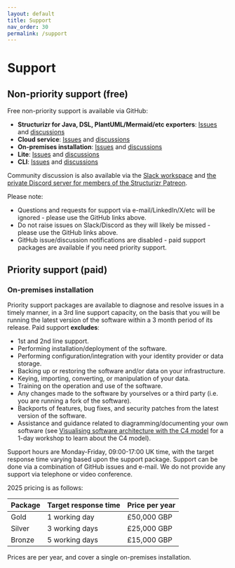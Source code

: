 ```yaml
---
layout: default
title: Support 
nav_order: 30
permalink: /support
---
```


# Support

## Non-priority support (free)

Free non-priority support is available via GitHub:

- __Structurizr for Java, DSL, PlantUML/Mermaid/etc exporters__: [Issues](https://github.com/structurizr/java/issues) and [discussions](https://github.com/structurizr/java/discussions)
- __Cloud service__: [Issues](https://github.com/structurizr/cloud/issues) and [discussions](https://github.com/structurizr/cloud/discussions)
- __On-premises installation__: [Issues](https://github.com/structurizr/onpremises/issues) and [discussions](https://github.com/structurizr/onpremises/discussions)
- __Lite__: [Issues](https://github.com/structurizr/lite/issues) and [discussions](https://github.com/structurizr/lite/discussions)
- __CLI__: [Issues](https://github.com/structurizr/cli/issues) and [discussions](https://github.com/structurizr/cli/discussions)

Community discussion is also available via the [Slack workspace](https://join.slack.com/t/structurizr/shared_invite/enQtMzkyMjY1NzMwNTkzLTcyOGI1MTZmNDQwMDQ5YmZlMThiYmU1ZTM2ZWZiMzYwMjVhNmM0OWIwNjFlZTM1YmY3YzU0ZDY2MTA1YTk5Mjg)
and [the private Discord server for members of the Structurizr Patreon](https://patreon.com/structurizr).

Please note:

- Questions and requests for support via e-mail/LinkedIn/X/etc will be ignored - please use the GitHub links above.
- Do not raise issues on Slack/Discord as they will likely be missed - please use the GitHub links above.
- GitHub issue/discussion notifications are disabled - paid support packages are available if you need priority support.

## Priority support (paid)

### On-premises installation

Priority support packages are available to diagnose and resolve issues in a timely manner,
in a 3rd line support capacity, on the basis that you will be running the latest version of the
software within a 3 month period of its release. Paid support __excludes__:

- 1st and 2nd line support.
- Performing installation/deployment of the software.
- Performing configuration/integration with your identity provider or data storage.
- Backing up or restoring the software and/or data on your infrastructure.
- Keying, importing, converting, or manipulation of your data.
- Training on the operation and use of the software.
- Any changes made to the software by yourselves or a third party (i.e. you are running a fork of the software).
- Backports of features, bug fixes, and security patches from the latest version of the software.
- Assistance and guidance related to diagramming/documenting your own software (see [Visualising software architecture with the C4 model](https://simonbrown.je/#workshop3) for a 1-day workshop to learn about the C4 model).

Support hours are Monday-Friday, 09:00-17:00 UK time, with the target response time varying based upon the support package.
Support can be done via a combination of GitHub issues and e-mail.
We do not provide any support via telephone or video conference.

2025 pricing is as follows:

| Package  | Target response time | Price per year |
|----------|----------------------|----------------|
| Gold     | 1 working day        | £50,000 GBP    |
| Silver   | 3 working days       | £25,000 GBP    |
| Bronze   | 5 working days       | £15,000 GBP    |

Prices are per year, and cover a single on-premises installation.
